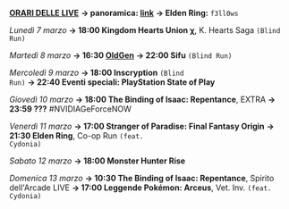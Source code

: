<b><u>ORARI DELLE LIVE</u></b>
<b>→ panoramica: <a href="https://trello.com/b/iKwdSGf3/sabaku">link</a></b>
<b>→ Elden Ring:</b> <code>f3ll0ws</code>

<i>Lunedì 7 marzo</i>
<b>→ 18:00 Kingdom Hearts Union χ</b>, K. Hearts Saga <code>(Blind Run)</code>

<i>Martedì 8 marzo </i>
<b>→ 16:30 <a href="https://www.twitch.tv/oldgenproject">OldGen</a></b>
<b>→ 22:00 Sifu</b> <code>(Blind Run)</code>

<i>Mercoledì 9 marzo</i>
<b>→ 18:00 Inscryption</b> <code>(Blind Run)</code>
<b>→ 22:40 Eventi speciali: PlayStation State of Play</b> 

<i>Giovedì 10 marzo</i>
<b>→ 18:00 The Binding of Isaac: Repentance</b>, EXTRA
<b>→ 23:59 ???</b> #NVIDIAGeForceNOW

<i>Venerdì 11 marzo</i>
<b>→ 17:00 Stranger of Paradise: Final Fantasy Origin</b>
<b>→ 21:30 Elden Ring</b>, Co-op Run <code>(feat. Cydonia)</code>

<i>Sabato 12 marzo</i>
<b>→ 18:00 Monster Hunter Rise</b>

<i>Domenica 13 marzo</i>
<b>→ 10:30 The Binding of Isaac: Repentance</b>, Spirito dell'Arcade LIVE
<b>→ 17:00 Leggende Pokémon: Arceus</b>, Vet. Inv. <code>(feat. Cydonia)</code>
